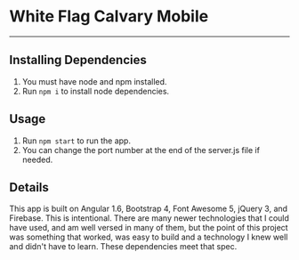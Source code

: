 # White Flag Calvary Mobile
_____

## Installing Dependencies

1. You must have node and npm installed. 
2. Run `npm i` to install node dependencies.


## Usage

1. Run `npm start` to run the app.
2. You can change the port number at the end of the server.js file if needed.

## Details

This app is built on Angular 1.6, Bootstrap 4, Font Awesome 5, jQuery 3, and Firebase. This is intentional. There are many newer technologies that I could have used, and am well versed in many of them, but the point of this project was something that worked, was easy to build and a technology I knew well and didn't have to learn. These dependencies meet that spec. 